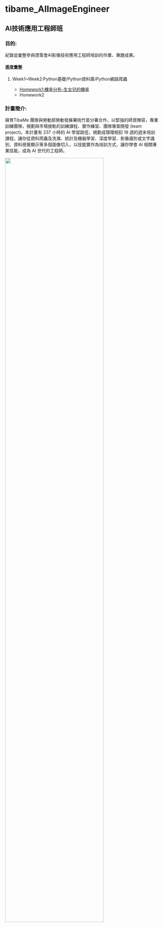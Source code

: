 # tibame_AIImageEngineer
## AI技術應用工程師班
### 目的:
紀錄並彙整參與資策會AI影像技術應用工程師培訓的作業、專題成果。
#### 進度彙整
<ol>
  <li>Week1~Week2:Python基礎/Python資料庫/Python網路爬蟲</li>
  <ul>
    <li><a href="https://github.com/superRenh/tibame_AIImageEngineer/blob/master/homework1_probability%20.ipynb" target=_blank>Homework1:機率分布-生女兒的機率</a></li>
    <li>Homework2</li>
  
  </ul>
  
 </ol>

### 計畫簡介:
緯育TibaMe 團隊與勞動部勞動發展署桃竹苗分署合作，以堅強的師資陣容，專業訓練團隊，規劃與市場接軌的訓練課程、實作練習、團隊專案開發 (team project)。本計畫有 237 小時的 AI 學習路徑，規劃成環環相扣 18 週的週末培訓課程，讓你從資料爬蟲及洗滌、統計及機器學習、深度學習、影像識別或文字識別、資料視覺顯示等多個面像切入，以技能實作為培訓方式，讓你學會 AI 相關專業技能，成為 AI 世代的工程師。<br>

<img src='https://s3-ap-northeast-1.amazonaws.com/marketing-prd/goodjob/ai-engineer/images/six-skills.svg' width="80%" height="80%" style="float.center">


